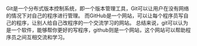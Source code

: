 Git是一个分布式版本控制系统，即一个版本管理工具，Git可以让用户在没有网络的情况下对自己的程序进行管理。
而GitHub是一个网站，可以让每个程序员写自己的程序，让别人给自己改程序的一个交流学习的网站。
总结来说，git可以认为是一个软件，能够帮你更好的写程序，github则是一个网站，这个网站可以帮助程序员之间互相交流和学习。

